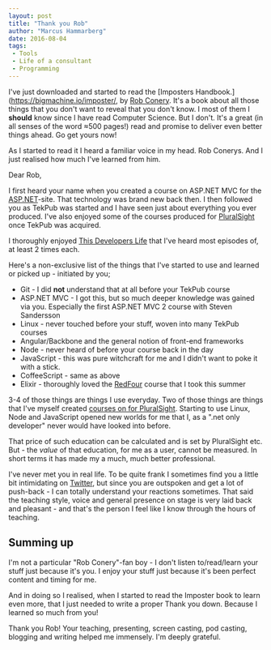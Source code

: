 ```yaml
---
layout: post
title: "Thank you Rob"
author: "Marcus Hammarberg"
date: 2016-08-04
tags:
 - Tools
 - Life of a consultant
 - Programming
---
```


I've just downloaded and started to read the [Imposters Handbook.](https://bigmachine.io/imposter/, by [Rob Conery](http://rob.conery.io/). It's a book about all those things that you don't want to reveal that you don't know. I most of them I **should** know since I have read Computer Science. But I don't. It's a great (in all senses of the word ≈500 pages!) read  and promise to deliver even better things ahead. Go get yours now! 

As I started to read it I heard a familiar voice in my head. Rob Conerys. And I just realised how much I've learned from him. 

<a name='more'></a>

Dear Rob,

I first heard your name when you created a course on ASP.NET MVC for the [ASP.NET](http://ASP.NET)-site. That technology was brand new back then. I then followed you as TekPub was started and I have seen just about everything you ever produced. I've also enjoyed some of the courses produced for [PluralSight](http://www.pluralsight.com) once TekPub was acquired. 

I thoroughly enjoyed [This Developers Life](http://thisdeveloperslife.com/) that I've heard most episodes of, at least 2 times each. 

Here's a non-exclusive list of the things that I've started to use and learned or picked up - initiated by you; 

* Git - I did **not** understand that at all before your TekPub course
* ASP.NET MVC - I got this, but so much deeper knowledge was gained via you. Especially the first ASP.NET MVC 2 course with Steven Sandersson
* Linux - never touched before your stuff, woven into many TekPub courses
* Angular/Backbone and the general notion of front-end frameworks
* Node - never heard of before your course back in the day
* JavaScript - this was pure witchcraft for me and I didn't want to poke it with a stick. 
* CoffeeScript - same as above
* Elixir - thoroughly loved the [RedFour](http://www.redfour.io/) course that I took this summer

3-4 of those things are things I use everyday. Two of those things are things that I've myself created [courses on for PluralSight](http://app.pluralsight.com/author/marcus-hammarberg). Starting to use Linux, Node and JavaScript opened new worlds for me that I, as a ".net only developer" never would have looked into before. 

That price of such education can be calculated and is set by PluralSight etc. But - the *value* of that education, for me as a user, cannot be measured. In short terms it has made my a much, much better professional. 

I've never met you in real life. To be quite frank I sometimes find you a little bit intimidating on [Twitter](https://twitter.com/robconery), but since you are outspoken and get a lot of push-back - I can totally understand your reactions sometimes. That said the teaching style, voice and general presence on stage is very laid back and pleasant - and that's the person I feel like I know through the hours of teaching.

## Summing up

I'm not a particular "Rob Conery"-fan boy - I don't listen to/read/learn your stuff just because it's you. I enjoy your stuff just because it's been perfect content and timing for me. 

And in doing so I realised, when I started to read the Imposter book to learn even more, that I just needed to write a proper Thank you down. Because I learned so much from you!

Thank you Rob! Your teaching, presenting, screen casting, pod casting, blogging and writing helped me immensely. I'm deeply grateful.